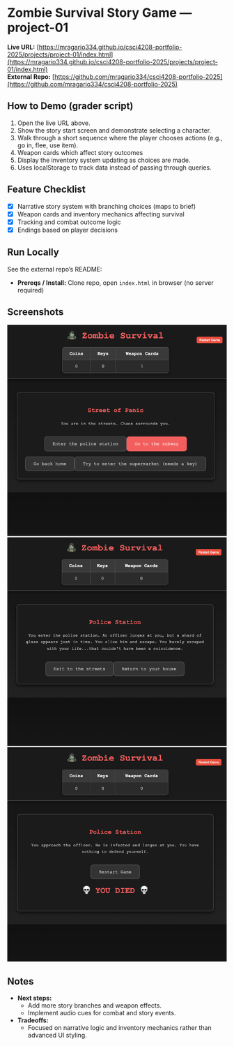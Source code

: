 # Zombie Survival Story Game — project-01

**Live URL:** [https://mragario334.github.io/csci4208-portfolio-2025/projects/project-01/index.html](https://mragario334.github.io/csci4208-portfolio-2025/projects/project-01/index.html)  
**External Repo:** [https://github.com/mragario334/csci4208-portfolio-2025](https://github.com/mragario334/csci4208-portfolio-2025)  

## How to Demo (grader script)
1. Open the live URL above.  
2. Show the story start screen and demonstrate selecting a character.  
3. Walk through a short sequence where the player chooses actions (e.g., go in, flee, use item).  
4. Weapon cards which affect story outcomes 
5. Display the inventory system updating as choices are made.  
6. Uses localStorage to track data instead of passing through queries.

## Feature Checklist
- [x] Narrative story system with branching choices (maps to brief)  
- [x] Weapon cards and inventory mechanics affecting survival  
- [x] Tracking and combat outcome logic  
- [x] Endings based on player decisions  

## Run Locally
See the external repo’s README:  
- **Prereqs / Install:** Clone repo, open `index.html` in browser (no server required)  


## Screenshots
![Zombie Game Screenshot](https://raw.githubusercontent.com/mragario334/csci4208-portfolio-2025/main/projects/project-01/screenshots/screenshot1.png)
![Zombie Game Screenshot](https://raw.githubusercontent.com/mragario334/csci4208-portfolio-2025/main/projects/project-01/screenshots/screenshot2.png)
![Zombie Game Screenshot](https://raw.githubusercontent.com/mragario334/csci4208-portfolio-2025/main/projects/project-01/screenshots/screenshot3.png)



## Notes  
- **Next steps:**  
  - Add more story branches and weapon effects.  
  - Implement audio cues for combat and story events.  
- **Tradeoffs:**  
  - Focused on narrative logic and inventory mechanics rather than advanced UI styling.  
